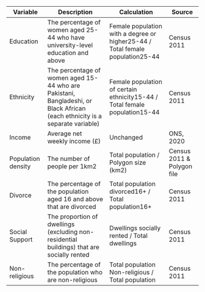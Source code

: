 ﻿| Variable           | Description                                                                                                                      | Calculation                                                                       | Source                     |
|--------------------|----------------------------------------------------------------------------------------------------------------------------------|-----------------------------------------------------------------------------------|----------------------------|
| Education          | The percentage of women aged 25\-44 who have   university\-level education and above                                             | Female population with a degree or   higher25\-44 / Total female population25\-44 | Census 2011                |
| Ethnicity          | The percentage of women aged 15\-44 who are Pakistani,   Bangladeshi, or Black African \(each ethnicity is a separate variable\) | Female population of certain ethnicity15\-44   / Total female population­15\-44   | Census 2011                |
| Income             | Average net weekly income \(£\)                                                                                                  | Unchanged                                                                         | ONS, 2020                  |
| Population density | The number of people per 1km2                                                                                                    | Total population / Polygon size \(km2\)                                           | Census 2011 & Polygon file |
| Divorce            | The percentage of the population aged 16 and above that   are divorced                                                           | Total population divorced16\+   / Total population16\+                            | Census 2011                |
| Social Support     | The proportion of dwellings \(excluding non\-residential   buildings\) that are socially rented                                  | Dwellings socially rented / Total   dwellings                                     | Census 2011                |
| Non\-religious     | The percentage of the population who are non\-religious                                                                          | Total population Non\-religious / Total   population                              | Census 2011                |
